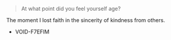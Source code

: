 > At what point did you feel yourself age?

The moment I lost faith in the sincerity of kindness from others.

- VOID-F7EFIM